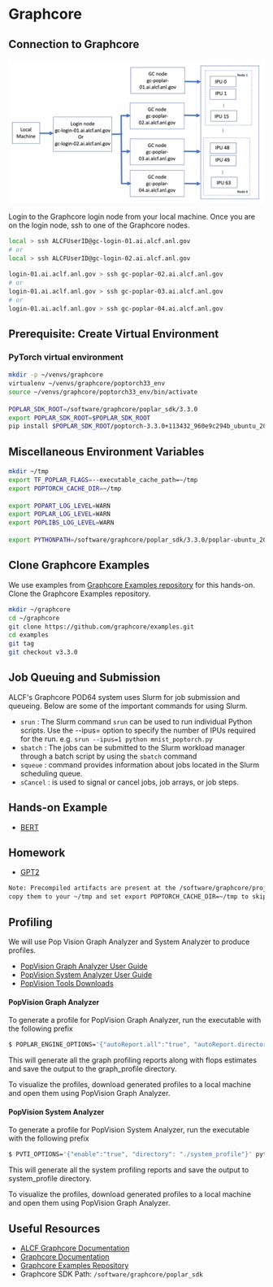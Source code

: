 # Graphcore 

## Connection to Graphcore 

![Graphcore connection diagram](./graphcore_login.png)

Login to the Graphcore login node from your local machine.
Once you are on the login node, ssh to one of the Graphcore nodes.

```bash
local > ssh ALCFUserID@gc-login-01.ai.alcf.anl.gov
# or
local > ssh ALCFUserID@gc-login-02.ai.alcf.anl.gov
```
```bash
login-01.ai.aclf.anl.gov > ssh gc-poplar-02.ai.alcf.anl.gov
# or
login-01.ai.aclf.anl.gov > ssh gc-poplar-03.ai.alcf.anl.gov
# or
login-01.ai.aclf.anl.gov > ssh gc-poplar-04.ai.alcf.anl.gov
```

## Prerequisite: Create Virtual Environment 

### PyTorch virtual environment

```bash
mkdir -p ~/venvs/graphcore
virtualenv ~/venvs/graphcore/poptorch33_env
source ~/venvs/graphcore/poptorch33_env/bin/activate

POPLAR_SDK_ROOT=/software/graphcore/poplar_sdk/3.3.0
export POPLAR_SDK_ROOT=$POPLAR_SDK_ROOT
pip install $POPLAR_SDK_ROOT/poptorch-3.3.0+113432_960e9c294b_ubuntu_20_04-cp38-cp38-linux_x86_64.whl
```


## Miscellaneous Environment Variables
```bash
mkdir ~/tmp
export TF_POPLAR_FLAGS=--executable_cache_path=~/tmp
export POPTORCH_CACHE_DIR=~/tmp

export POPART_LOG_LEVEL=WARN
export POPLAR_LOG_LEVEL=WARN
export POPLIBS_LOG_LEVEL=WARN

export PYTHONPATH=/software/graphcore/poplar_sdk/3.3.0/poplar-ubuntu_20_04-3.3.0+7857-b67b751185/python:$PYTHONPATH
```
## Clone Graphcore Examples

We use examples from [Graphcore Examples repository](https://github.com/graphcore/examples) for this hands-on. 
Clone the Graphcore Examples repository.
```bash
mkdir ~/graphcore
cd ~/graphcore
git clone https://github.com/graphcore/examples.git
cd examples
git tag
git checkout v3.3.0
```

## Job Queuing and Submission

ALCF's Graphcore POD64 system uses Slurm for job submission and queueing. Below are some of the important commands for using Slurm.

* `srun` : The Slurm command `srun` can be used to run individual Python scripts. Use the --ipus= option to specify the number of IPUs required for the run.
e.g. `srun --ipus=1 python mnist_poptorch.py`
* `sbatch` : The jobs can be submitted to the Slurm workload manager through a batch script by using the `sbatch` command
* `squeue` : command provides information about jobs located in the Slurm scheduling queue.
* `sCancel` : is used to signal or cancel jobs, job arrays, or job steps.

## Hands-on Example

* [BERT](./bert.md)

## Homework

* [GPT2](./gpt2.md)

```bash
Note: Precompiled artifacts are present at the /software/graphcore/projects/models_compile location for the above models.
copy them to your ~/tmp and set export POPTORCH_CACHE_DIR=~/tmp to skip the compile process.
```
## Profiling 

We will use Pop Vision Graph Analyzer and System Analyzer to produce profiles. 

* [PopVision Graph Analyzer User Guide](https://docs.graphcore.ai/projects/graph-analyser-userguide/en/latest/)
* [PopVision System Analyzer User Guide](https://docs.graphcore.ai/projects/system-analyser-userguide/en/latest/)
* [PopVision Tools Downloads](https://www.graphcore.ai/developer/popvision-tools#downloads) 

#### PopVision Graph Analyzer

To generate a profile for PopVision Graph Analyzer, run the executable with the following prefix

```bash
$ POPLAR_ENGINE_OPTIONS='{"autoReport.all":"true", "autoReport.directory":"./graph_profile", "profiler.includeFlopEstimates": "true"}' python mnist_poptorch.py
```

This will generate all the graph profiling reports along with flops estimates and save the output to the graph_profile directory.

To visualize the profiles, download generated profiles to a local machine and open them using PopVision Graph Analyzer. 

#### PopVision System Analyzer

To generate a profile for PopVision System Analyzer, run the executable with the following prefix

```bash
$ PVTI_OPTIONS='{"enable":"true", "directory": "./system_profile"}' python mnist_poptorch.py
```
This will generate all the system profiling reports and save the output to system_profile directory.

To visualize the profiles, download generated profiles to a local machine and open them using PopVision Graph Analyzer. 

## Useful Resources 

* [ALCF Graphcore Documentation](https://docs.alcf.anl.gov/ai-testbed/graphcore/system-overview/)
* [Graphcore Documentation](https://docs.graphcore.ai/en/latest/)
* [Graphcore Examples Repository](https://github.com/graphcore/examples)
* Graphcore SDK Path: `/software/graphcore/poplar_sdk`
